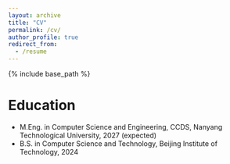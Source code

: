 ```yaml
---
layout: archive
title: "CV"
permalink: /cv/
author_profile: true
redirect_from:
  - /resume
---
```


{% include base_path %}

Education
======
* M.Eng. in Computer Science and Engineering, CCDS, Nanyang Technological University, 2027 (expected)
* B.S. in Computer Science and Technology, Beijing Institute of Technology, 2024


